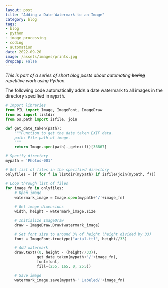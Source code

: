 ```yaml
---
layout: post
title: "Adding a Date Watermark to an Image"
category: blog
tags: 
- blog
- python
- image processing
- coding
- automation
date: 2022-09-20
image: /assets/images/prints.jpg
dropcap: False
---
```


*This is part of a series of short blog posts about automating <s>boring</s> repetitive work using Python.*

The following code automatically adds a date watermark to all images in the directory specified in `mypath`. 



```python
# Import libraries
from PIL import Image, ImageFont, ImageDraw
from os import listdir
from os.path import isfile, join

def get_date_taken(path):
    """Function to get the date taken EXIF data.
    path: File path of image.
    """
    return Image.open(path)._getexif()[36867]

# Specify directory
mypath = 'Photos-001'

# Get list of files in the specified directory
onlyfiles = [f for f in listdir(mypath) if isfile(join(mypath, f))]

# Loop through list of files
for image_fn in onlyfiles:
    # Open image
    watermark_image = Image.open(mypath+'/'+image_fn) 

    # Get image dimensions
    width, height = watermark_image.size

    # Initialize ImageDraw
    draw = ImageDraw.Draw(watermark_image)

    # Set font size to around 3% of height (height divided by 33)
    font = ImageFont.truetype("arial.ttf", height//33)

    # Add watermark
    draw.text((0, height - (height//33)), 
              get_date_taken(mypath+'/'+image_fn), 
              font=font,
              fill=(255, 165, 0, 255))

    # Save image
    watermark_image.save(mypath+' Labeled/'+image_fn)
```
